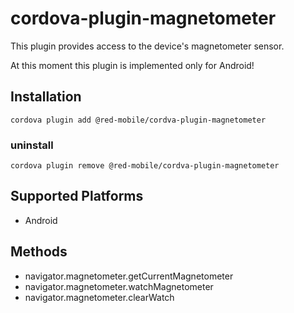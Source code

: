 # cordova-plugin-magnetometer

This plugin provides access to the device's magnetometer sensor.

At this moment this plugin is implemented only for Android!

## Installation

```
cordova plugin add @red-mobile/cordva-plugin-magnetometer
```

### uninstall

```
cordova plugin remove @red-mobile/cordva-plugin-magnetometer
```

## Supported Platforms

- Android

## Methods

- navigator.magnetometer.getCurrentMagnetometer
- navigator.magnetometer.watchMagnetometer
- navigator.magnetometer.clearWatch
